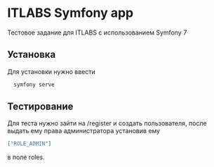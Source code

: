 
# ITLABS Symfony app

Тестовое задание для ITLABS с использованием Symfony 7




## Установка

Для установки нужно ввести

```bash
  symfony serve
```

## Тестирование

Для теста нужно зайти на /register и создать пользователя, после выдать ему права администратора установив ему 
```json
["ROLE_ADMIN"]
```
в поле roles.